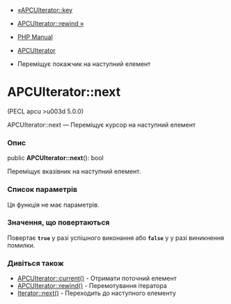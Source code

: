 - [«APCUIterator::key](apcuiterator.key.md)
- [APCUIterator::rewind »](apcuiterator.rewind.md)

- [PHP Manual](index.md)
- [APCUIterator](class.apcuiterator.md)
- Переміщує покажчик на наступний елемент

# APCUIterator::next

(PECL apcu \>u003d 5.0.0)

APCUIterator::next — Переміщує курсор на наступний елемент

### Опис

public **APCUIterator::next**(): bool

Переміщує вказівник на наступний елемент.

### Список параметрів

Ця функція не має параметрів.

### Значення, що повертаються

Повертає **`true`** у разі успішного виконання або **`false`** у
у разі виникнення помилки.

### Дивіться також

- [APCUIterator::current()](apcuiterator.current.md) - Отримати
поточний елемент
- [APCUIterator::rewind()](apcuiterator.rewind.md) - Перемотування
ітератора
- [Iterator::next()](iterator.next.md) - Переходить до наступного
елементу
